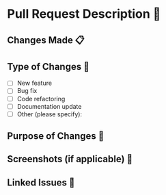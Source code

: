 # Pull Request Description 📝

## Changes Made 📋

<!-- Briefly describe what changes were introduced -->

## Type of Changes 🔄

- [ ] New feature
- [ ] Bug fix
- [ ] Code refactoring
- [ ] Documentation update
- [ ] Other (please specify):

## Purpose of Changes 🎯

<!-- Explain the purpose of these changes and what problem they solve -->

## Screenshots (if applicable) 📸

<!-- Attach screenshots if UI components were modified -->

## Linked Issues 🔗

<!-- Add a reference to related issues, e.g., Closes RSS-ECOMM-1_21 -->
